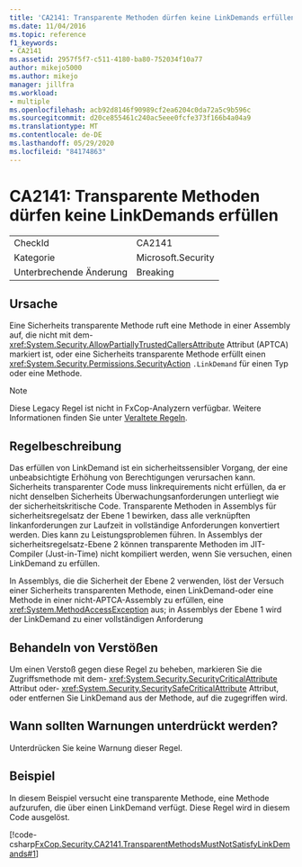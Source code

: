 ```yaml
---
title: 'CA2141: Transparente Methoden dürfen keine LinkDemands erfüllen'
ms.date: 11/04/2016
ms.topic: reference
f1_keywords:
- CA2141
ms.assetid: 2957f5f7-c511-4180-ba80-752034f10a77
author: mikejo5000
ms.author: mikejo
manager: jillfra
ms.workload:
- multiple
ms.openlocfilehash: acb92d8146f90989cf2ea6204c0da72a5c9b596c
ms.sourcegitcommit: d20ce855461c240ac5eee0fcfe373f166b4a04a9
ms.translationtype: MT
ms.contentlocale: de-DE
ms.lasthandoff: 05/29/2020
ms.locfileid: "84174863"
---
```

# <a name="ca2141transparent-methods-must-not-satisfy-linkdemands"></a>CA2141: Transparente Methoden dürfen keine LinkDemands erfüllen

|||
|-|-|
|CheckId|CA2141|
|Kategorie|Microsoft.Security|
|Unterbrechende Änderung|Breaking|

## <a name="cause"></a>Ursache
Eine Sicherheits transparente Methode ruft eine Methode in einer Assembly auf, die nicht mit dem- <xref:System.Security.AllowPartiallyTrustedCallersAttribute> Attribut (APTCA) markiert ist, oder eine Sicherheits transparente Methode erfüllt einen <xref:System.Security.Permissions.SecurityAction> `.LinkDemand` für einen Typ oder eine Methode.

> [!NOTE]
> Diese Legacy Regel ist nicht in FxCop-Analyzern verfügbar. Weitere Informationen finden Sie unter [Veraltete Regeln](fxcop-rule-port-status.md#deprecated-rules).

## <a name="rule-description"></a>Regelbeschreibung
Das erfüllen von LinkDemand ist ein sicherheitssensibler Vorgang, der eine unbeabsichtigte Erhöhung von Berechtigungen verursachen kann. Sicherheits transparenter Code muss linkrequirements nicht erfüllen, da er nicht denselben Sicherheits Überwachungsanforderungen unterliegt wie der sicherheitskritische Code. Transparente Methoden in Assemblys für sicherheitsregelsatz der Ebene 1 bewirken, dass alle verknüpften linkanforderungen zur Laufzeit in vollständige Anforderungen konvertiert werden. Dies kann zu Leistungsproblemen führen. In Assemblys der sicherheitsregelsatz-Ebene 2 können transparente Methoden im JIT-Compiler (Just-in-Time) nicht kompiliert werden, wenn Sie versuchen, einen LinkDemand zu erfüllen.

In Assemblys, die die Sicherheit der Ebene 2 verwenden, löst der Versuch einer Sicherheits transparenten Methode, einen LinkDemand-oder eine Methode in einer nicht-APTCA-Assembly zu erfüllen, eine <xref:System.MethodAccessException> aus; in Assemblys der Ebene 1 wird der LinkDemand zu einer vollständigen Anforderung

## <a name="how-to-fix-violations"></a>Behandeln von Verstößen
Um einen Verstoß gegen diese Regel zu beheben, markieren Sie die Zugriffsmethode mit dem- <xref:System.Security.SecurityCriticalAttribute> Attribut oder- <xref:System.Security.SecuritySafeCriticalAttribute> Attribut, oder entfernen Sie LinkDemand aus der Methode, auf die zugegriffen wird.

## <a name="when-to-suppress-warnings"></a>Wann sollten Warnungen unterdrückt werden?
Unterdrücken Sie keine Warnung dieser Regel.

## <a name="example"></a>Beispiel
In diesem Beispiel versucht eine transparente Methode, eine Methode aufzurufen, die über einen LinkDemand verfügt. Diese Regel wird in diesem Code ausgelöst.

[!code-csharp[FxCop.Security.CA2141.TransparentMethodsMustNotSatisfyLinkDemands#1](../code-quality/codesnippet/CSharp/ca2141-transparent-methods-must-not-satisfy-linkdemands_1.cs)]
